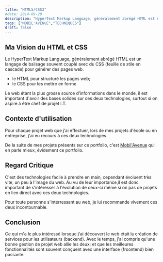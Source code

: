 ```yaml
---
title: "HTML5/CSS3"
#date: 2014-09-28
description: "HyperText Markup Language, généralement abrégé HTML est un langage de balisage souvent couplé avec du CSS (feuille de stile en cascade) pour générer des pages web."
tags: ["MOBIL'AVENUE","TECHNIQUES"]
draft: false
---
```

## Ma Vision du HTML et CSS

Le HyperText Markup Language, généralement abrégé HTML est un langage de balisage souvent couplé avec du CSS (feuille de stile en cascade) pour générer des pages web.

- le HTML pour structuré les pages web;
- le CSS pour les mettre en forme.

Le web étant la plus grosse source d'informations dans le monde, il est important d'avoir des bases solides sur ces deux technologies, surtout si on aspire à être chef de projet I.T.


## Contexte d'utilisation
Pour chaque projet web que j'ai effectuer, lors de mes projets d'école ou en entreprise, j'ai eu recours à ces deux technologies.

De la suite de mes projets présents sur ce portfolio, c'est [Mobil'Avenue](../../projets/mobilavenue) qui en parle mieux, évidement ce portfolio.

## Regard Critique
C'est des technologies facile à prendre en main, cependant évoluent très vite, un peu à l'image du web.
Au vu de leur importance,il est donc important de s'intéresser à l'évolution de ceux-ci même si on pas de projets en lien direct avec ces deux technologies.

Pour toute personne s'intérressant au web, je lui recommande vivement ces deux incontournable.

## Conclusion
Ce qui m'a le plus intéressé lorsque j'ai découvert le web était la création de services pour les utilisateurs (backend). Avec le temps, j'ai compris qu'une bonne gestion de projet web allie les deux; et que les meilleures fonctionnalités sont souvent conçuent avec une interface (froontend) bien passante.
